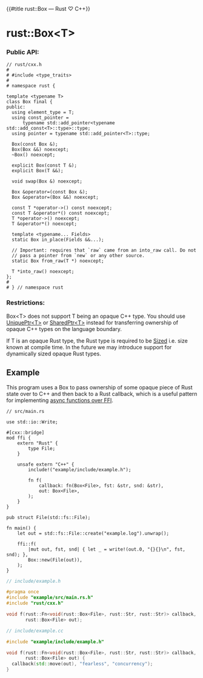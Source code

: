 {{#title rust::Box<T> — Rust ♡ C++}}
# rust::Box\<T\>

### Public API:

```cpp,hidelines
// rust/cxx.h
#
# #include <type_traits>
#
# namespace rust {

template <typename T>
class Box final {
public:
  using element_type = T;
  using const_pointer =
      typename std::add_pointer<typename std::add_const<T>::type>::type;
  using pointer = typename std::add_pointer<T>::type;

  Box(const Box &);
  Box(Box &&) noexcept;
  ~Box() noexcept;

  explicit Box(const T &);
  explicit Box(T &&);

  void swap(Box &) noexcept;

  Box &operator=(const Box &);
  Box &operator=(Box &&) noexcept;

  const T *operator->() const noexcept;
  const T &operator*() const noexcept;
  T *operator->() noexcept;
  T &operator*() noexcept;

  template <typename... Fields>
  static Box in_place(Fields &&...);

  // Important: requires that `raw` came from an into_raw call. Do not
  // pass a pointer from `new` or any other source.
  static Box from_raw(T *) noexcept;

  T *into_raw() noexcept;
};
#
# } // namespace rust
```

### Restrictions:

Box\<T\> does not support T being an opaque C++ type. You should use
[UniquePtr\<T\>](uniqueptr.md) or [SharedPtr\<T\>](sharedptr.md) instead for
transferring ownership of opaque C++ types on the language boundary.

If T is an opaque Rust type, the Rust type is required to be [Sized] i.e. size
known at compile time. In the future we may introduce support for dynamically
sized opaque Rust types.

[Sized]: https://doc.rust-lang.org/std/marker/trait.Sized.html

## Example

This program uses a Box to pass ownership of some opaque piece of Rust state
over to C++ and then back to a Rust callback, which is a useful pattern for
implementing [async functions over FFI](../async.md).

```rust,noplayground
// src/main.rs

use std::io::Write;

#[cxx::bridge]
mod ffi {
    extern "Rust" {
        type File;
    }

    unsafe extern "C++" {
        include!("example/include/example.h");

        fn f(
            callback: fn(Box<File>, fst: &str, snd: &str),
            out: Box<File>,
        );
    }
}

pub struct File(std::fs::File);

fn main() {
    let out = std::fs::File::create("example.log").unwrap();

    ffi::f(
        |mut out, fst, snd| { let _ = write!(out.0, "{}{}\n", fst, snd); },
        Box::new(File(out)),
    );
}
```

```cpp
// include/example.h

#pragma once
#include "example/src/main.rs.h"
#include "rust/cxx.h"

void f(rust::Fn<void(rust::Box<File>, rust::Str, rust::Str)> callback,
       rust::Box<File> out);
```

```cpp
// include/example.cc

#include "example/include/example.h"

void f(rust::Fn<void(rust::Box<File>, rust::Str, rust::Str)> callback,
       rust::Box<File> out) {
  callback(std::move(out), "fearless", "concurrency");
}
```
